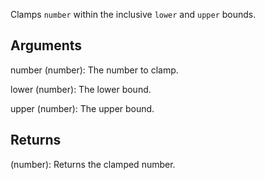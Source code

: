 Clamps `number` within the inclusive `lower` and `upper` bounds.


## Arguments
number (number): The number to clamp.

lower (number): The lower bound.

upper (number): The upper bound.


## Returns
(number): Returns the clamped number.
